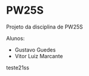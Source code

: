 # PW25S
Projeto da disciplina de PW25S

Alunos: 
  - Gustavo Guedes
  - Vitor Luiz Marcante

  teste21ss
